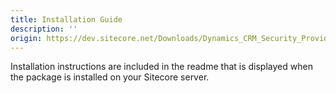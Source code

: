```yaml
---
title: Installation Guide
description: ''
origin: https://dev.sitecore.net/Downloads/Dynamics_CRM_Security_Provider/2_1/Dynamics_CRM_Security_Provider_2_1_2/Installation_Guide
---
```


Installation instructions are included in the readme that is displayed when the package is installed on your Sitecore server.